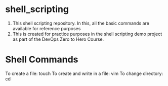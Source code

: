 # shell_scripting
1. This shell scripting repository. In this, all the basic commands are available for reference purposes 
2. This is created for practice purposes in the shell scripting demo project as part of  the DevOps Zero to Hero Course.

# Shell Commands 
To create a file: touch 
To create and write in a file: vim 
To change directory: cd



